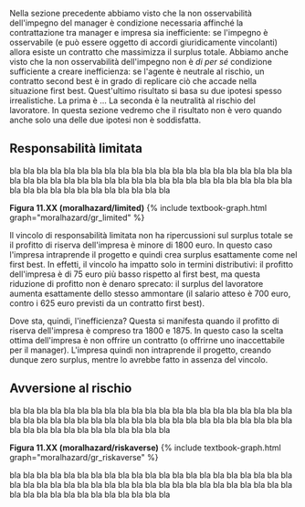 


Nella sezione precedente abbiamo visto che la non osservabilità dell'impegno del manager è condizione necessaria affinché la contrattazione tra manager e impresa sia inefficiente: se l'impegno è osservabile (e può essere oggetto di accordi giuridicamente vincolanti) allora esiste un contratto che massimizza il surplus totale. Abbiamo anche visto che la non osservabilità dell'impegno non è <i>di per sé</i> condizione sufficiente a creare inefficienza: se l'agente è neutrale al rischio, un contratto second best è in grado di replicare ciò che accade nella situazione first best. Quest'ultimo risultato si basa su due ipotesi spesso irrealistiche. La prima è ... La seconda è la neutralità al rischio del lavoratore. In questa sezione vedremo che il risultato non è vero quando anche solo una delle due ipotesi non è soddisfatta.




<h2 id="subsec_mh-limited">Responsabilità limitata</h2>

bla bla bla bla bla bla bla bla bla bla bla bla bla bla bla bla bla bla bla bla bla bla bla bla bla bla bla bla bla bla bla bla bla bla bla bla bla bla bla bla bla bla bla bla bla bla bla bla bla bla bla bla bla bla 


<a id="gr_moralhazard/limited"><strong>Figura 11.XX (moralhazard/limited)</strong></a>
{% include textbook-graph.html graph="moralhazard/gr_limited" %}

  
Il vincolo di responsabilità limitata non ha ripercussioni sul surplus totale se il profitto di riserva dell'impresa è minore di 1800 euro. In questo caso l'impresa intraprende il progetto e quindi crea surplus esattamente come nel first best. In effetti, il vincolo ha impatto solo in termini distributivi: il profitto dell'impresa è di 75 euro più basso rispetto al first best, ma questa riduzione di profitto non è denaro sprecato: il surplus del lavoratore aumenta esattamente dello stesso ammontare (il salario atteso è 700 euro, contro i 625 euro previsti da un contratto first best).

Dove sta, quindi, l'inefficienza? Questa si manifesta quando il profitto di riserva dell'impresa è compreso tra 1800 e 1875. In questo caso la scelta ottima dell'impresa è non offrire un contratto (o offrirne uno inaccettabile per il manager). L'impresa quindi non intraprende il progetto, creando dunque zero surplus, mentre lo avrebbe fatto in assenza del vincolo.








<h2 id="subsec_mh-riskaverse">Avversione al rischio</h2>

bla bla bla bla bla bla bla bla bla bla bla bla bla bla bla bla bla bla bla bla bla bla bla bla bla bla bla bla bla bla bla bla bla bla bla bla bla bla bla bla bla bla bla bla bla bla bla bla bla bla bla bla bla bla 

<a id="gr_moralhazard/riskaverse"><strong>Figura 11.XX (moralhazard/riskaverse)</strong></a>
{% include textbook-graph.html graph="moralhazard/gr_riskaverse" %}

bla bla bla bla bla bla bla bla bla bla bla bla bla bla bla bla bla bla bla bla bla bla bla bla bla bla bla bla bla bla bla bla bla bla bla bla bla bla bla bla bla bla bla bla bla bla bla bla bla bla bla bla bla bla 
